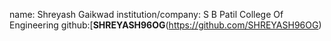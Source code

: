 name: Shreyash Gaikwad
institution/company: S B Patil College Of Engineering
github:[**SHREYASH96OG**(https://github.com/SHREYASH96OG)

